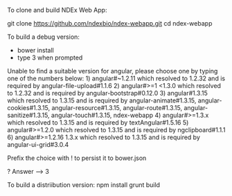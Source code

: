To clone and build NDEx Web App:

git clone https://github.com/ndexbio/ndex-webapp.git
cd ndex-webapp

To build a debug version:
- bower install
- type 3 when prompted

Unable to find a suitable version for angular, please choose one by typing one of the numbers below:
    1) angular#~1.2.11 which resolved to 1.2.32 and is required by angular-file-upload#1.1.6
    2) angular#>=1 <1.3.0 which resolved to 1.2.32 and is required by angular-bootstrap#0.12.0
    3) angular#1.3.15 which resolved to 1.3.15 and is required by angular-animate#1.3.15, angular-cookies#1.3.15, angular-resource#1.3.15, angular-route#1.3.15, angular-sanitize#1.3.15, angular-touch#1.3.15, ndex-webapp
    4) angular#>=1.3.x which resolved to 1.3.15 and is required by textAngular#1.5.16
    5) angular#>=1.2.0 which resolved to 1.3.15 and is required by ngclipboard#1.1.1
    6) angular#>=1.2.16 1.3.x which resolved to 1.3.15 and is required by angular-ui-grid#3.0.4

Prefix the choice with ! to persist it to bower.json

? Answer --> 3

To build a distriibution version:
npm install
grunt build
